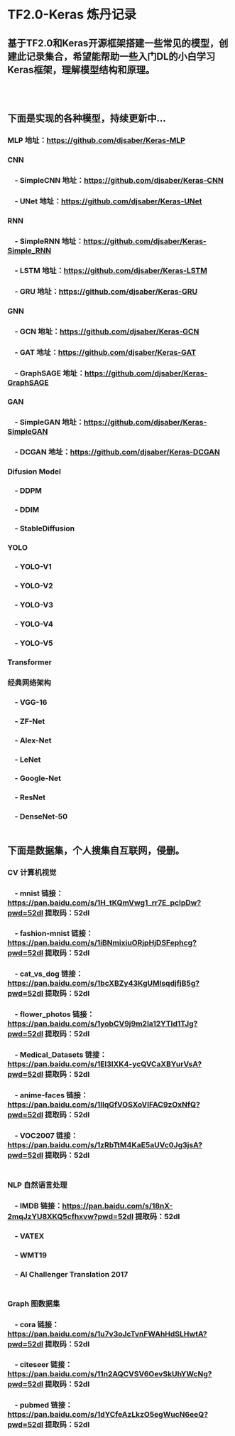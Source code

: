 # TF2.0-Keras 炼丹记录
基于TF2.0和Keras开源框架搭建一些常见的模型，创建此记录集合，希望能帮助一些入门DL的小白学习Keras框架，理解模型结构和原理。
-----------------------------------
<br /><br />
下面是实现的各种模型，持续更新中...
-----------------------------------

### MLP 地址：https://github.com/djsaber/Keras-MLP<br />
### CNN <br />
### &emsp;- SimpleCNN 地址：https://github.com/djsaber/Keras-CNN<br />
### &emsp;- UNet 地址：https://github.com/djsaber/Keras-UNet<br />
### RNN<br />
### &emsp;- SimpleRNN 地址：https://github.com/djsaber/Keras-Simple_RNN<br />
### &emsp;- LSTM 地址：https://github.com/djsaber/Keras-LSTM<br />
### &emsp;- GRU 地址：https://github.com/djsaber/Keras-GRU<br />
### GNN<br />
### &emsp;- GCN 地址：https://github.com/djsaber/Keras-GCN<br />
### &emsp;- GAT 地址：https://github.com/djsaber/Keras-GAT<br />
### &emsp;- GraphSAGE 地址：https://github.com/djsaber/Keras-GraphSAGE<br />
### GAN<br />
### &emsp;- SimpleGAN 地址：https://github.com/djsaber/Keras-SimpleGAN<br />
### &emsp;- DCGAN 地址：https://github.com/djsaber/Keras-DCGAN<br />
### Difusion Model<br />
### &emsp;- DDPM<br />
### &emsp;- DDIM<br />
### &emsp;- StableDiffusion<br />
### YOLO<br />
### &emsp;- YOLO-V1<br />
### &emsp;- YOLO-V2<br />
### &emsp;- YOLO-V3<br />
### &emsp;- YOLO-V4<br />
### &emsp;- YOLO-V5<br />
### Transformer<br />
### 经典网络架构<br />
### &emsp;- VGG-16 <br />
### &emsp;- ZF-Net <br />
### &emsp;- Alex-Net <br />
### &emsp;- LeNet <br />
### &emsp;- Google-Net <br />
### &emsp;- ResNet <br />
### &emsp;- DenseNet-50 <br /><br />
下面是数据集，个人搜集自互联网，侵删。
-----------------------------------
### CV 计算机视觉<br />
### &emsp;- mnist 链接：https://pan.baidu.com/s/1H_tKQmVwg1_rr7E_pclpDw?pwd=52dl 提取码：52dl<br />
### &emsp;- fashion-mnist 链接：https://pan.baidu.com/s/1iBNmixiuORjpHjDSFephcg?pwd=52dl 提取码：52dl<br />
### &emsp;- cat_vs_dog 链接：https://pan.baidu.com/s/1bcXBZy43KgUMlsqdjfjB5g?pwd=52dl 提取码：52dl<br />
### &emsp;- flower_photos 链接：https://pan.baidu.com/s/1yobCV9j9m2la12YTId1TJg?pwd=52dl 提取码：52dl<br />
### &emsp;- Medical_Datasets 链接：https://pan.baidu.com/s/1El3IXK4-ycQVCaXBYurVsA?pwd=52dl 提取码：52dl<br />
### &emsp;- anime-faces 链接：https://pan.baidu.com/s/1IlqGfVOSXoVlFAC9zOxNfQ?pwd=52dl 提取码：52dl<br />
### &emsp;- VOC2007 链接：https://pan.baidu.com/s/1zRbTtM4KaE5aUVc0Jg3jsA?pwd=52dl 提取码：52dl<br /><br />

### NLP 自然语言处理<br />
### &emsp;- IMDB 链接：https://pan.baidu.com/s/18nX-2mqJzYU8XKQ5cfhxvw?pwd=52dl 提取码：52dl<br />
### &emsp;- VATEX<br />
### &emsp;- WMT19<br />
### &emsp;- AI Challenger Translation 2017<br /><br />

### Graph 图数据集<br />
### &emsp;- cora 链接：https://pan.baidu.com/s/1u7v3oJcTvnFWAhHdSLHwtA?pwd=52dl 提取码：52dl<br />
### &emsp;- citeseer 链接：https://pan.baidu.com/s/11n2AQCVSV6OevSkUhYWcNg?pwd=52dl 提取码：52dl <br />
### &emsp;- pubmed 链接：https://pan.baidu.com/s/1dYCfeAzLkzO5egWucN6eeQ?pwd=52dl 提取码：52dl<br />
